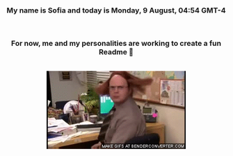 


<div align="center">
<h3 >My name is Sofia and today is Monday, 9 August, 04:54 GMT-4</h3><br>
<h3 >For now, me and my personalities are working to create a fun Readme 👋
</h3><br>
<img src='img/dwight.gif' alt='working...'/>
</div>
